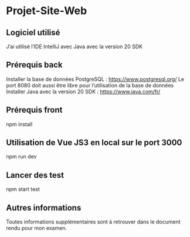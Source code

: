 # Projet-Site-Web

## Logiciel utilisé
  J’ai utilisé l’IDE IntelliJ  avec Java avec la version 20 SDK

## Prérequis back
  Installer la base de données PostgreSQL : https://www.postgresql.org/
  Le port 8080 doit aussi être libre pour l’utilisation de la base de données
  Installer Java avec la version 20 SDK : https://www.java.com/fr/

## Prérequis front
  npm install
 
## Utilisation de Vue JS3 en local sur le port 3000
  npm run dev

## Lancer des test
  npm start test
 
## Autres informations
  Toutes informations supplémentaires sont à retrouver dans le document rendu pour mon examen.
